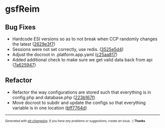 # gsfReim



## Bug Fixes
  - Hardcode ESI versions so as to not break when CCP randomly changes the latest
  ([2629e3f7](git@github.com:kilgarth/gsfReim/commit/2629e3f71f3e1adceb083117062a0cf3201c6686))
  - Sessions were not set correctly, use redis.
  ([3525e5d4](git@github.com:kilgarth/gsfReim/commit/3525e5d4bde01aa29d34d756677454780e62a49a))
  - Adjust the docroot in .platform.app.yaml
  ([c25aa817](git@github.com:kilgarth/gsfReim/commit/c25aa8178c8f9a49fd35541a1c4f671935f6f621))
  - Added additional check to make sure we get valid data back from api
  ([7a625947](git@github.com:kilgarth/gsfReim/commit/7a625947a833f96c5b49989e05c9352f4cfdbe02))




## Refactor
  - Refactor the way configurations are stored such that everything is in config.php and database.php
  ([223b167f](git@github.com:kilgarth/gsfReim/commit/223b167f741a101b33971bef9040ffb31e775f38))
  - Move docroot to subdir and update the configs so that everything variable is in one location
  ([bff7764d](git@github.com:kilgarth/gsfReim/commit/bff7764dbe3bd88e16b4d99eead78c667a692220))





---
<sub><sup>*Generated with [git-changelog](https://github.com/rafinskipg/git-changelog). If you have any problems or suggestions, create an issue.* :) **Thanks** </sub></sup>
